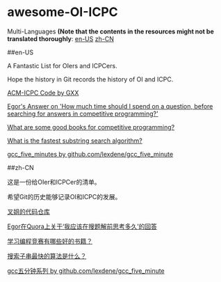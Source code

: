# awesome-OI-ICPC

Multi-Languages **(Note that the contents in the resources might not be translated thoroughly**:
  <a href="#en-us">en-US</a>
  <a href="#zh-cn">zh-CN</a>

##en-US

A Fantastic List for OIers and ICPCers.

Hope the history in Git records the history of OI and ICPC.

[ACM-ICPC Code by GXX](http://git.icpc-camp.org/ftiasch/acm-icpc)

[Egor's Answer on 'How much time should I spend on a question, before searching for answers in competitive programming?'](https://www.quora.com/How-much-time-should-I-spend-on-a-question-before-searching-for-answers-in-competitive-programming/answer/Egor-Suvorov)

[What are some good books for competitive programming?](https://www.quora.com/What-are-some-good-books-for-competitive-programming?redirected_qid=1101681)

[What is the fastest substring search algorithm?](http://stackoverflow.com/questions/3183582/what-is-the-fastest-substring-search-algorithm)

[gcc_five_minutes by github.com/lexdene/gcc_five_minute](https://github.com/24OI/gcc_five_minute)

##zh-CN

这是一份给OIer和ICPCer的清单。

希望Git的历史能够记录OI和ICPC的发展。

[叉姐的代码仓库](http://git.icpc-camp.org/ftiasch/acm-icpc)

[Egor在Quora上关于‘我应该在搜题解前思考多久’的回答](https://www.quora.com/How-much-time-should-I-spend-on-a-question-before-searching-for-answers-in-competitive-programming/answer/Egor-Suvorov)

[学习编程竞赛有哪些好的书籍？](https://www.quora.com/What-are-some-good-books-for-competitive-programming?redirected_qid=1101681)

[搜索子串最快的算法是什么？](http://stackoverflow.com/questions/3183582/what-is-the-fastest-substring-search-algorithm)

[gcc五分钟系列 by github.com/lexdene/gcc_five_minute](https://github.com/24OI/gcc_five_minute)

